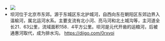 - ![](https://firebasestorage.googleapis.com/v0/b/firescript-577a2.appspot.com/o/imgs%2Fapp%2Fxinyiheng%2FiFznh2VSIa.png?alt=media&token=cc20d2f9-8cb7-4b2c-8482-d0e32bf6572a)
- 坝河位于北京市东郊。源于东城区东北护城河，自西向东在朝阳区东郊边界入温榆河，属北运河水系。主要支流有北小河、亮马河和北土城沟等，主河道全长21．63公里，流域面积158．4平方公里。坝河是元代开凿的运粮河，后被通惠河取代，成为排水沟。 https://diigo.com/0rxvoi
